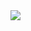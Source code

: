 <img src="https://www.google.com/url?sa=i&url=https%3A%2F%2Fwww.pinterest.com%2Fpin%2Fyakuza-kiryu-kazuma-gif-cool-animated-action--790170697130507776%2F&psig=AOvVaw1J3ZS5iYauHlmsnDsJ3884&ust=1717789078815000&source=images&cd=vfe&opi=89978449&ved=0CA8QjRxqFwoTCMi4h43dx4YDFQAAAAAdAAAAABAE">
